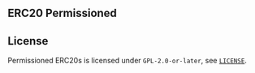 ## ERC20 Permissioned

## License

Permissioned ERC20s is licensed under `GPL-2.0-or-later`, see [`LICENSE`](./LICENSE).
